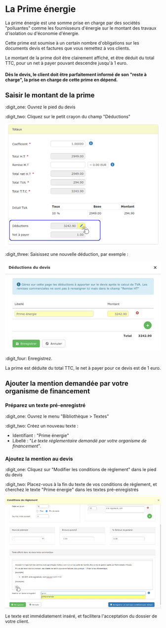 # La Prime énergie

La prime énergie est une somme prise en charge par des sociétés "polluantes" comme les fournisseurs d'énergie sur le montant des travaux d'isolation ou d'économie d'énergie.

Cette prime est soumise à un certain nombre d'obligations sur les documents devis et factures que vous remettez à vos clients.

Le montant de la prime doit être clairement affiché, et être déduit du total TTC, pour un net à payer pouvant descendre jusqu'à 1 euro. 

#### Dès le devis, le client doit être parfaitement informé de son "reste à charge", la prise en charge de cette prime en dépend.



## Saisir le montant de la prime

:digit_one: Ouvrez le pied du devis

:digit_two: Cliquez sur le petit crayon du champ "Déductions" 

![](../../.gitbook/assets/screenshot-149-.png)

:digit_three: Saisissez une nouvelle déduction, par exemple :

![](../../.gitbook/assets/screenshot-150c-.png)

:digit_four: Enregistrez.

La prime est déduite du total TTC, le net à payer pour ce devis est de 1 euro.



## Ajouter la mention demandée par votre organisme de financement



### **Préparez un texte pré-enregistré**

:digit_one: Ouvrez le menu "Bibliothèque > Textes"

:digit_two: Créez un nouveau texte :

* Identifiant : "Prime énergie"
* Libellé : "_Le texte réglementaire demandé par votre organisme de financement_".



### **Ajoutez la mention au devis**

:digit_one: Cliquez sur "Modifier les conditions de règlement" dans le pied du devis

:digit_two: Placez-vous à la fin du texte de vos conditions de règlement, et cherchez le texte "Prime énergie" dans les textes pré-enregistrés

![](../../.gitbook/assets/screenshot-151a-.png)

Le texte est immédiatement inséré, et facilitera l'acceptation du dossier de votre client.
